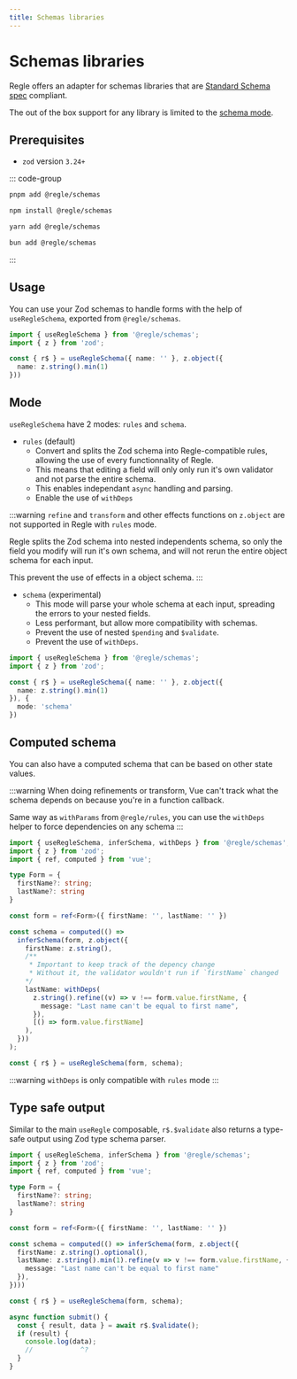 ```yaml
---
title: Schemas libraries
---
```


<script setup>
import QuickUsage from '../parts/components/zod/QuickUsage.vue';
import ComputedSchema from '../parts/components/zod/ComputedSchema.vue';
</script>

# Schemas libraries

Regle offers an adapter for schemas libraries that are [Standard Schema spec](https://standardschema.dev/) compliant.

The out of the box support for any library is limited to the [schema mode](/todo).

## Prerequisites

- `zod` version `3.24+`

::: code-group
```sh [pnpm]
pnpm add @regle/schemas
```

```sh [npm]
npm install @regle/schemas
```

```sh [yarn]
yarn add @regle/schemas
```

```sh [bun]
bun add @regle/schemas
```
:::



## Usage

You can use your Zod schemas to handle forms with the help of `useRegleSchema`, exported from `@regle/schemas`.


```ts twoslash
import { useRegleSchema } from '@regle/schemas';
import { z } from 'zod';

const { r$ } = useRegleSchema({ name: '' }, z.object({
  name: z.string().min(1)
}))
```

<QuickUsage />

## Mode

`useRegleSchema` have 2 modes: `rules` and `schema`.

- `rules` (default)
  - Convert and splits the Zod schema into Regle-compatible rules, allowing the use of every functionnality of Regle.
  - This means that editing a field will only only run it's own validator and not parse the entire schema.
  - This enables independant `async` handling and parsing.
  - Enable the use of `withDeps`

:::warning
`refine` and `transform` and other effects functions on `z.object` are not supported in Regle with `rules` mode.

Regle splits the Zod schema into nested independents schema, so only the field you modify will run it's own schema, and will not rerun the entire object schema for each input.

This prevent the use of effects in a object schema.
:::

- `schema` (experimental)
  - This mode will parse your whole schema at each input, spreading the errors to your nested fields.
  - Less performant, but allow more compatibility with schemas.
  - Prevent the use of nested `$pending` and `$validate`.
  - Prevent the use of `withDeps`.

```ts twoslash
import { useRegleSchema } from '@regle/schemas';
import { z } from 'zod';

const { r$ } = useRegleSchema({ name: '' }, z.object({
  name: z.string().min(1)
}), {
  mode: 'schema'
})
```

## Computed schema

You can also have a computed schema that can be based on other state values.

:::warning
When doing refinements or transform, Vue can't track what the schema depends on because you're in a function callback. 

Same way as `withParams` from `@regle/rules`, you can use the `withDeps` helper to force dependencies on any schema
:::

```ts twoslash
import { useRegleSchema, inferSchema, withDeps } from '@regle/schemas';
import { z } from 'zod';
import { ref, computed } from 'vue';

type Form = {
  firstName?: string;
  lastName?: string
}

const form = ref<Form>({ firstName: '', lastName: '' })

const schema = computed(() =>
  inferSchema(form, z.object({
    firstName: z.string(),
    /** 
     * Important to keep track of the depency change
     * Without it, the validator wouldn't run if `firstName` changed
    */
    lastName: withDeps(
      z.string().refine((v) => v !== form.value.firstName, {
        message: "Last name can't be equal to first name",
      }),
      [() => form.value.firstName]
    ),
  }))
);

const { r$ } = useRegleSchema(form, schema);

```

<ComputedSchema />


:::warning
`withDeps` is only compatible with `rules` mode
:::


## Type safe output

Similar to the main `useRegle` composable, `r$.$validate` also returns a type-safe output using Zod type schema parser.

```ts twoslash
import { useRegleSchema, inferSchema } from '@regle/schemas';
import { z } from 'zod';
import { ref, computed } from 'vue';

type Form = {
  firstName?: string;
  lastName?: string
}

const form = ref<Form>({ firstName: '', lastName: '' })

const schema = computed(() => inferSchema(form, z.object({
  firstName: z.string().optional(),
  lastName: z.string().min(1).refine(v => v !== form.value.firstName, {
    message: "Last name can't be equal to first name"
  }),
})))

const { r$ } = useRegleSchema(form, schema);

async function submit() {
  const { result, data } = await r$.$validate();
  if (result) {
    console.log(data);
    //            ^?
  }
}

```

